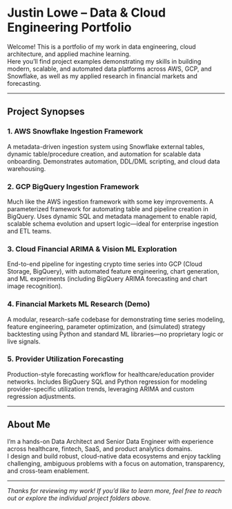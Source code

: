 # Justin Lowe – Data & Cloud Engineering Portfolio

Welcome! This is a portfolio of my work in data engineering, cloud architecture, and applied machine learning.  
Here you’ll find project examples demonstrating my skills in building modern, scalable, and automated data platforms across AWS, GCP, and Snowflake, as well as my applied research in financial markets and forecasting.

---

## Project Synopses

### 1. AWS Snowflake Ingestion Framework
A metadata-driven ingestion system using Snowflake external tables, dynamic table/procedure creation, and automation for scalable data onboarding. Demonstrates automation, DDL/DML scripting, and cloud data warehousing.

### 2. GCP BigQuery Ingestion Framework
Much like the AWS ingestion framework with some key improvements. A parameterized framework for automating table and pipeline creation in BigQuery. Uses dynamic SQL and metadata management to enable rapid, scalable schema evolution and upsert logic—ideal for enterprise ingestion and ETL teams.

### 3. Cloud Financial ARIMA & Vision ML Exploration
End-to-end pipeline for ingesting crypto time series into GCP (Cloud Storage, BigQuery), with automated feature engineering, chart generation, and ML experiments (including BigQuery ARIMA forecasting and chart image recognition).

### 4. Financial Markets ML Research (Demo)
A modular, research-safe codebase for demonstrating time series modeling, feature engineering, parameter optimization, and (simulated) strategy backtesting using Python and standard ML libraries—no proprietary logic or live signals.

### 5. Provider Utilization Forecasting
Production-style forecasting workflow for healthcare/education provider networks. Includes BigQuery SQL and Python regression for modeling provider-specific utilization trends, leveraging ARIMA and custom regression adjustments.

---

## About Me

I’m a hands-on Data Architect and Senior Data Engineer with experience across healthcare, fintech, SaaS, and product analytics domains.  
I design and build robust, cloud-native data ecosystems and enjoy tackling challenging, ambiguous problems with a focus on automation, transparency, and cross-team enablement.

---

*Thanks for reviewing my work! If you’d like to learn more, feel free to reach out or explore the individual project folders above.*
